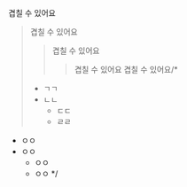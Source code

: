 겹칠 수 있어요
> 겹칠 수 있어요
> > 겹칠 수 있어요
> > > 겹칠 수 있어요
> > 겹칠 수 있어요/*
> - ㄱㄱ
> - ㄴㄴ
> 	- ㄷㄷ
> 	- ㄹㄹ

- ㅇㅇ
- ㅇㅇ
	- ㅇㅇ
	- ㅇㅇ
*/
